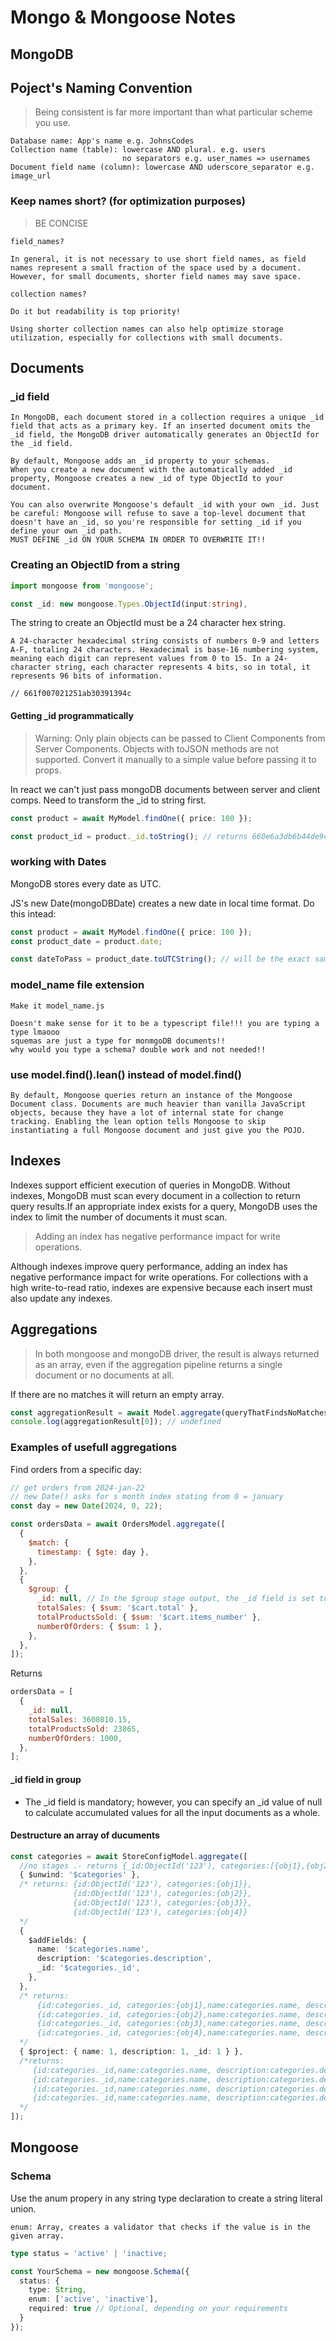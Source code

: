 # Mongo & Mongoose Notes

## MongoDB

## Poject's Naming Convention

> Being consistent is far more important than what particular scheme you use.

```text
Database name: App's name e.g. JohnsCodes
Collection name (table): lowercase AND plural. e.g. users
                         no separators e.g. user_names => usernames
Document field name (column): lowercase AND uderscore_separator e.g. image_url
```

### Keep names short? (for optimization purposes)

> BE CONCISE

```texT
field_names?

In general, it is not necessary to use short field names, as field names represent a small fraction of the space used by a document. However, for small documents, shorter field names may save space.

collection names?

Do it but readability is top priority!

Using shorter collection names can also help optimize storage utilization, especially for collections with small documents.
```

## Documents

### \_id field

```text
In MongoDB, each document stored in a collection requires a unique _id field that acts as a primary key. If an inserted document omits the _id field, the MongoDB driver automatically generates an ObjectId for the _id field.

By default, Mongoose adds an _id property to your schemas.
When you create a new document with the automatically added _id property, Mongoose creates a new _id of type ObjectId to your document.

You can also overwrite Mongoose's default _id with your own _id. Just be careful: Mongoose will refuse to save a top-level document that doesn't have an _id, so you're responsible for setting _id if you define your own _id path.
MUST DEFINE _id ON YOUR SCHEMA IN ORDER TO OVERWRITE IT!!
```

### Creating an ObjectID from a string

```ts
import mongoose from 'mongoose';

const _id: new mongoose.Types.ObjectId(input:string),
```

The string to create an ObjectId must be a 24 character hex string.

```text
A 24-character hexadecimal string consists of numbers 0-9 and letters A-F, totaling 24 characters. Hexadecimal is base-16 numbering system, meaning each digit can represent values from 0 to 15. In a 24-character string, each character represents 4 bits, so in total, it represents 96 bits of information.

// 661f007021251ab30391394c
```

#### Getting \_id programmatically

> Warning: Only plain objects can be passed to Client Components from Server Components. Objects with toJSON methods are not supported. Convert it manually to a simple value before passing it to props.

In react we can't just pass mongoDB documents between server and client comps. Need to transform the \_id to string first.

```ts
const product = await MyModel.findOne({ price: 100 });

const product_id = product._id.toString(); // returns 660e6a3db6b44de9cd6bbbbb instead of ObjectId('660e6a3db6b44de9cd6bbbbb')
```

### working with Dates

MongoDB stores every date as UTC.

JS's new Date(mongoDBDate) creates a new date in local time format. Do this intead:

```ts
const product = await MyModel.findOne({ price: 100 });
const product_date = product.date;

const dateToPass = product_date.toUTCString(); // will be the exact same format as the date stored in mongoDB
```

### model_name file extension

```text
Make it model_name.js

Doesn't make sense for it to be a typescript file!!! you are typing a type lmaooo
squemas are just a type for monmgoDB documents!!
why would you type a schema? double work and not needed!!
```

### use model.find().lean() instead of model.find()

```text
By default, Mongoose queries return an instance of the Mongoose Document class. Documents are much heavier than vanilla JavaScript objects, because they have a lot of internal state for change tracking. Enabling the lean option tells Mongoose to skip instantiating a full Mongoose document and just give you the POJO.
```

## Indexes

Indexes support efficient execution of queries in MongoDB. Without indexes, MongoDB must scan every document in a collection to return query results.If an appropriate index exists for a query, MongoDB uses the index to limit the number of documents it must scan.

> Adding an index has negative performance impact for write operations.

Although indexes improve query performance, adding an index has negative performance impact for write operations. For collections with a high write-to-read ratio, indexes are expensive because each insert must also update any indexes.

## Aggregations

> In both mongoose and mongoDB driver, the result is always returned as an array, even if the aggregation pipeline returns a single document or no documents at all.

If there are no matches it will return an empty array.

```js
const aggregationResult = await Model.aggregate(queryThatFindsNoMatches);
console.log(aggregationResult[0]); // undefined
```

### Examples of usefull aggregations

Find orders from a specific day:

```js
// get orders from 2024-jan-22
// new Date() asks for s month index stating from 0 = january
const day = new Date(2024, 0, 22);

const ordersData = await OrdersModel.aggregate([
  {
    $match: {
      timestamp: { $gte: day },
    },
  },
  {
    $group: {
      _id: null, // In the $group stage output, the _id field is set to the group key for that document.
      totalSales: { $sum: '$cart.total' },
      totalProductsSold: { $sum: '$cart.items_number' },
      numberOfOrders: { $sum: 1 },
    },
  },
]);
```

Returns

```js
ordersData = [
  {
    _id: null,
    totalSales: 3608010.15,
    totalProductsSold: 23865,
    numberOfOrders: 1000,
  },
];
```

#### \_id field in group

- The \_id field is mandatory; however, you can specify an \_id value of null to calculate accumulated values for all the input documents as a whole.

#### Destructure an array of ducuments

```ts
const categories = await StoreConfigModel.aggregate([
  //no stages .- returns {_id:ObjectId('123'), categories:[{obj1},{obj2},{obj3},{obj4}]}
  { $unwind: '$categories' },
  /* returns: {id:ObjectId('123'), categories:{obj1}},
              {id:ObjectId('123'), categories:{obj2}},
              {id:ObjectId('123'), categories:{obj3}},
              {id:ObjectId('123'), categories:{obj4}}   
  */
  {
    $addFields: {
      name: '$categories.name',
      description: '$categories.description',
      _id: '$categories._id',
    },
  },
  /* returns:
      {id:categories._id, categories:{obj1},name:categories.name, description:categories.description},
      {id:categories._id, categories:{obj2},name:categories.name, description:categories.description},
      {id:categories._id, categories:{obj3},name:categories.name, description:categories.description},
      {id:categories._id, categories:{obj4},name:categories.name, description:categories.description},
  */
  { $project: { name: 1, description: 1, _id: 1 } },
  /*returns:
     {id:categories._id,name:categories.name, description:categories.description},
     {id:categories._id,name:categories.name, description:categories.description},
     {id:categories._id,name:categories.name, description:categories.description},
     {id:categories._id,name:categories.name, description:categories.description},
  */
]);
```

## Mongoose

### Schema

Use the anum propery in any string type declaration to create a string literal union.

```text
enum: Array, creates a validator that checks if the value is in the given array.
```

```ts
type status = 'active' | 'inactive;

const YourSchema = new mongoose.Schema({
  status: {
    type: String,
    enum: ['active', 'inactive'],
    required: true // Optional, depending on your requirements
  }
});

```
